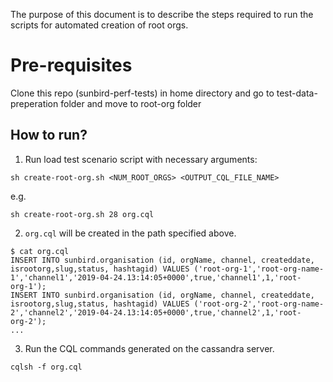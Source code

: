 The purpose of this document is to describe the steps required to run the scripts for automated creation of root orgs.

# Pre-requisites

Clone this repo (sunbird-perf-tests) in home directory and go to test-data-preperation folder and move to root-org folder

## How to run?

1. Run load test scenario script with necessary arguments:

```
sh create-root-org.sh <NUM_ROOT_ORGS> <OUTPUT_CQL_FILE_NAME>
```

e.g.
```
sh create-root-org.sh 28 org.cql
```

2. `org.cql` will be created in the path specified above.

```
$ cat org.cql
INSERT INTO sunbird.organisation (id, orgName, channel, createddate, isrootorg,slug,status, hashtagid) VALUES ('root-org-1','root-org-name-1','channel1','2019-04-24.13:14:05+0000',true,'channel1',1,'root-
org-1');
INSERT INTO sunbird.organisation (id, orgName, channel, createddate, isrootorg,slug,status, hashtagid) VALUES ('root-org-2','root-org-name-2','channel2','2019-04-24.13:14:05+0000',true,'channel2',1,'root-
org-2');
...
```

3. Run the CQL commands generated on the cassandra server.

```
cqlsh -f org.cql
```
